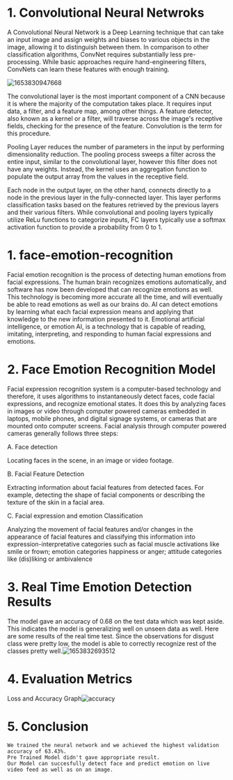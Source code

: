 # 1. Convolutional Neural Netwroks
A Convolutional Neural Network is a Deep Learning technique that can take an input image and assign weights and biases to various objects in the image, allowing it to distinguish between them. In comparison to other classification algorithms, ConvNet requires substantially less pre-processing. While basic approaches require hand-engineering filters, ConvNets can learn these features with enough training.

![1653830947668](https://user-images.githubusercontent.com/101975292/170871376-fab6830e-d9c6-43d7-bee9-b6d7e2407caf.jpg)

The convolutional layer is the most important component of a CNN because it is where the majority of the computation takes place. It requires input data, a filter, and a feature map, among other things. A feature detector, also known as a kernel or a filter, will traverse across the image's receptive fields, checking for the presence of the feature. Convolution is the term for this procedure.

Pooling Layer reduces the number of parameters in the input by performing dimensionality reduction. The pooling process sweeps a filter across the entire input, similar to the convolutional layer, however this filter does not have any weights. Instead, the kernel uses an aggregation function to populate the output array from the values in the receptive field.

Each node in the output layer, on the other hand, connects directly to a node in the previous layer in the fully-connected layer. This layer performs classification tasks based on the features retrieved by the previous layers and their various filters. While convolutional and pooling layers typically utilize ReLu functions to categorize inputs, FC layers typically use a softmax activation function to provide a probability from 0 to 1. 

# 1. face-emotion-recognition
Facial emotion recognition is the process of detecting human emotions from facial expressions. The human brain recognizes emotions automatically, and software has now been developed that can recognize emotions as well. This technology is becoming more accurate all the time, and will eventually be able to read emotions as well as our brains do.  AI can detect emotions by learning what each facial expression means and applying that knowledge to the new information presented to it. Emotional artificial intelligence, or emotion AI, is a technology that is capable of reading, imitating, interpreting, and responding to human facial expressions and emotions.

# 2. Face Emotion Recognition Model

Facial expression recognition system is a computer-based technology and therefore, it uses algorithms to instantaneously detect faces, code facial expressions, and recognize emotional states. It does this by analyzing faces in images or video through computer powered cameras embedded in laptops, mobile phones, and digital signage systems, or cameras that are mounted onto computer screens. Facial analysis through computer powered cameras generally follows three steps:

A. Face detection

Locating faces in the scene, in an image or video footage.

B. Facial Feature Detection

Extracting information about facial features from detected faces. For example, detecting the shape of facial components or describing the texture of the skin in a facial area.

C. Facial expression and emotion Classification

Analyzing the movement of facial features and/or changes in the appearance of facial features and classifying this information into expression-interpretative categories such as facial muscle activations like smile or frown; emotion categories happiness or anger; attitude categories like (dis)liking or ambivalence

# 3. Real Time Emotion Detection Results

The model gave an accuracy of 0.68 on the test data which was kept aside. This indicates the model is generalizing well on unseen data as well. Here are some results of the real time test. Since the observations for disgust class were pretty low, the model is able to correctly recognize rest of the classes pretty well.![1653832693512](https://user-images.githubusercontent.com/101975292/170872919-1f2459ae-f75f-4cf2-89df-d359a5ef7be7.png)

# 4. Evaluation Metrics

Loss and Accuracy Graph![accuracy](https://user-images.githubusercontent.com/101975292/170873156-bcb74c15-3b66-410c-99cb-6ec92f9986e1.png)

# 5. Conclusion

    We trained the neural network and we achieved the highest validation accuracy of 63.43%.
    Pre Trained Model didn't gave appropriate result.
    Our Model can succesfully detect face and predict emotion on live video feed as well as on an image.


